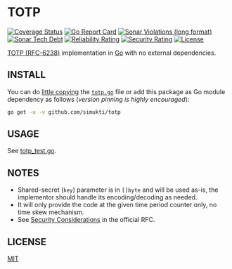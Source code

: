 # TOTP

[![Coverage Status](https://coveralls.io/repos/github/simukti/totp/badge.svg?branch=main)](https://coveralls.io/github/simukti/totp?branch=main) [![Go Report Card](https://goreportcard.com/badge/github.com/simukti/totp)](https://goreportcard.com/report/github.com/simukti/totp) [![Sonar Violations (long format)](https://img.shields.io/sonar/violations/simukti_totp?server=https%3A%2F%2Fsonarcloud.io)](https://sonarcloud.io/dashboard?id=simukti_totp) [![Sonar Tech Debt](https://img.shields.io/sonar/tech_debt/simukti_totp?server=https%3A%2F%2Fsonarcloud.io)](https://sonarcloud.io/dashboard?id=simukti_totp) [![Reliability Rating](https://sonarcloud.io/api/project_badges/measure?project=simukti_totp&metric=reliability_rating)](https://sonarcloud.io/summary/new_code?id=simukti_totp) [![Security Rating](https://sonarcloud.io/api/project_badges/measure?project=simukti_totp&metric=security_rating)](https://sonarcloud.io/summary/new_code?id=simukti_totp) [![License](http://img.shields.io/badge/license-MIT-blue.svg?style=flat)](https://raw.githubusercontent.com/simukti/totp/main/LICENSE.txt)

[TOTP (RFC-6238)](https://datatracker.ietf.org/doc/html/rfc6238) implementation in [Go](https://go.dev/) with no external dependencies.

## INSTALL

You can do [little copying](https://go-proverbs.github.io/) the [`totp.go`](./totp.go) file or add this package as Go module dependency as follows (_version pinning is highly encouraged_):

```bash
go get -u -v github.com/simukti/totp
```

## USAGE

See [totp_test.go](./totp_test.go).

## NOTES

- Shared-secret (`key`) parameter is in `[]byte` and will be used as-is, the implementor should handle its encoding/decoding as needed.
- It will only provide the code at the given time period counter only, no time skew mechanism.
- See [Security Considerations](https://datatracker.ietf.org/doc/html/rfc6238#section-5) in the official RFC.

## LICENSE

[MIT](./LICENSE.txt)